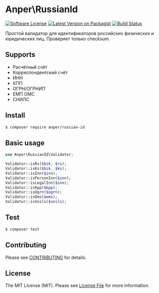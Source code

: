 # Anper\RussianId

[![Software License][ico-license]](LICENSE.md)
[![Latest Version on Packagist][ico-version]][link-packagist]
[![Build Status][ico-ga]][link-ga]

Простой валидатор для идентификаторов российских физических и юридических лиц. Проверяет только checksum.


## Supports
* Расчётный счёт
* Корреспондентский счёт
* ИНН
* КПП
* ОГРН/ОГРНИП
* ЕМП ОМС
* СНИЛС

## Install

``` bash
$ composer require anper/russian-id
```

## Basic usage

``` php
use Anper\RussianId\Validator;

Validator::isRs($bik, $rs);
Validator::isKs($bik, $ks);
Validator::isInn($inn);
Validator::isPersonInn($inn);
Validator::isLegalInn($inn);
Validator::isKpp($kpp);
Validator::isOgrn($ogrn);
Validator::isOms($oms);
Validator::isSnils($snils);
```

## Test

``` bash
$ composer test
```

## Contributing

Please see [CONTRIBUTING](CONTRIBUTING.md) for details.

## License

The MIT License (MIT). Please see [License File](LICENSE.md) for more information.

[ico-version]: https://img.shields.io/packagist/v/anper/russian-id.svg
[ico-license]: https://img.shields.io/badge/license-MIT-brightgreen.svg
[ico-ga]: https://github.com/perevoshchikov/russian-id/actions/workflows/tests.yml/badge.svg

[link-packagist]: https://packagist.org/packages/anper/russian-id
[link-ga]: https://github.com/perevoshchikov/russian-id/actions/workflows/tests.yml
